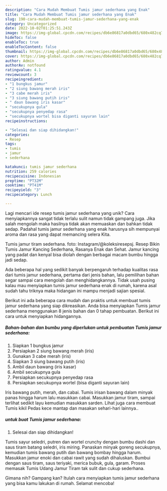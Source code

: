 ```yaml
---
description: "Cara Mudah Membuat Tumis jamur sederhana yang Enak"
title: "Cara Mudah Membuat Tumis jamur sederhana yang Enak"
slug: 190-cara-mudah-membuat-tumis-jamur-sederhana-yang-enak
category: Uncategorized
date: 2022-10-02T01:25:51.243Z
image: https://img-global.cpcdn.com/recipes/db6e86817a0dbd65/680x482cq70/tumis-jamur-sederhana-foto-resep-utama.jpg
hideToc: false
enableToc: true
enableTocContent: false
thumbnail: https://img-global.cpcdn.com/recipes/db6e86817a0dbd65/680x482cq70/tumis-jamur-sederhana-foto-resep-utama.jpg
cover: https://img-global.cpcdn.com/recipes/db6e86817a0dbd65/680x482cq70/tumis-jamur-sederhana-foto-resep-utama.jpg
author: Admin
authorAv: notfound
ratingvalue: 4.1
reviewcount: 3
recipeingredient:
- "1 bungkus jamur"
- "2 siung bawang merah iris"
- "3 cabe merah iris"
- "3 siung bawang putih iris"
- " daun bawang iris kasar"
- "secukupnya gula"
- "secukupnya penyedap rasa"
- "secukupnya wortel bisa diganti sayuran lain"
recipeinstructions:

- "Selesai dan siap dihidangkan!"
categories:
- Resep
tags:
- tumis
- jamur
- sederhana

katakunci: tumis jamur sederhana 
nutrition: 259 calories
recipecuisine: Indonesian
preptime: "PT32M"
cooktime: "PT41M"
recipeyield: "3"
recipecategory: Lunch

---
```





Lagi mencari ide resep tumis jamur sederhana yang unik? Cara menyiapkannya sangat tidak terlalu sulit namun tidak gampang juga. Jika salah mengolah maka hasilnya tidak akan memuaskan dan bahkan tidak sedap. Padahal tumis jamur sederhana yang enak harusnya sih mempunyai aroma dan rasa yang dapat memancing selera Kita.





Tumis jamur tiram sederhana. foto: Instagram/@koleksiresepsj. Resep Bikin Tumis Jamur Kancing Sederhana, Rasanya Enak dan Sehat. Jamur kancing yang padat dan kenyal bisa diolah dengan berbagai macam bumbu hingga jadi sedap.

Ada beberapa hal yang sedikit banyak berpengaruh terhadap kualitas rasa dari tumis jamur sederhana, pertama dari jenis bahan, lalu pemilihan bahan segar sampai cara mengolah dan menghidangkannya. Tidak usah pusing kalau mau menyiapkan tumis jamur sederhana enak di rumah, karena asal sudah tahu triknya maka hidangan ini mampu menjadi sajian spesial.






Berikut ini ada beberapa cara mudah dan praktis untuk membuat tumis jamur sederhana yang siap dikreasikan. Anda bisa menyiapkan Tumis jamur sederhana menggunakan 8 jenis bahan dan 0 tahap pembuatan. Berikut ini cara untuk menyiapkan hidangannya.

<!--inarticleads1-->

##### Bahan-bahan dan bumbu yang diperlukan untuk pembuatan Tumis jamur sederhana:

1. Siapkan 1 bungkus jamur
1. Persiapkan 2 siung bawang merah (iris)
1. Gunakan 3 cabe merah (iris)
1. Siapkan 3 siung bawang putih (iris)
1. Ambil  daun bawang (iris kasar)
1. Ambil secukupnya gula
1. Persiapkan secukupnya penyedap rasa
1. Persiapkan secukupnya wortel (bisa diganti sayuran lain)


Iris bawang putih, merah, dan cabai. Tumis irisan bawang dalam minyak panas hingga harum lalu masukkan cabai. Masukkan jamur tiram, sampai terlihat sedikit layu kemudian masukkan sarden. Lihat juga cara membuat Tumis kikil Pedas kece mantap dan masakan sehari-hari lainnya.. 

<!--inarticleads2-->

#####  untuk buat Tumis jamur sederhana:


1. Selesai dan siap dihidangkan!

Tumis sayur seledri, putren dan wortel crunchy dengan bumbu dashi dan saus tiram batang seledri, iris miring. Panaskan minyak goreng secukupnya, kemudian tumis bawang putih dan bawang bombay hingga harum. Masukkan jamur enoki dan cabai rawit yang sudah dihaluskan. Bumbui dengan saus tiram, saus teriyaki, merica bubuk, gula, garam. Proses memasak Tumis Udang Jamur Tiram tak sulit dan cukup sederhana. 

Gimana nih? Gampang kan? Itulah cara menyiapkan tumis jamur sederhana yang bisa kamu lakukan di rumah. Selamat mencoba!
